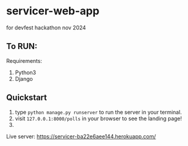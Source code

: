# servicer-web-app
for devfest hackathon nov 2024

## To RUN:

Requirements: 
1. Python3
2. Django

## Quickstart
1. type `python manage.py runserver` to run the server in your terminal.
2. visit `127.0.0.1:8000/polls` in your browser to see the landing page!
3. 

Live server: https://servicer-ba22e6aee144.herokuapp.com/
